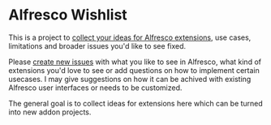 # Alfresco Wishlist
This is a project to [collect your ideas for Alfresco extensions](https://github.com/fmaul/alfresco-wishlist/issues), use cases, limitations and broader issues you'd like to see fixed.

Please [create new issues](https://github.com/fmaul/alfresco-wishlist/issues/new) with what you like to see in Alfresco, what kind of extensions you'd love to see or 
add questions on how to implement certain usecases. I may give suggestions on how it can be achived with 
existing Alfresco user interfaces or needs to be customized.

The general goal is to collect ideas for extensions here which can be turned into new addon projects.


